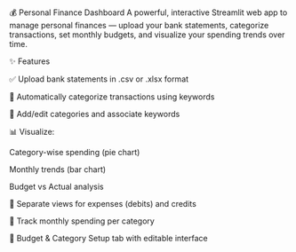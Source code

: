 💰 Personal Finance Dashboard
A powerful, interactive Streamlit web app to manage personal finances — upload your bank statements, categorize transactions, set monthly budgets, and visualize your spending trends over time.

✨ Features

  ✅ Upload bank statements in .csv or .xlsx format

  📂 Automatically categorize transactions using keywords

  🔧 Add/edit categories and associate keywords

  📊 Visualize:

  Category-wise spending (pie chart)

  Monthly trends (bar chart)

  Budget vs Actual analysis

  💸 Separate views for expenses (debits) and credits

  📅 Track monthly spending per category

  📁 Budget & Category Setup tab with editable interface
